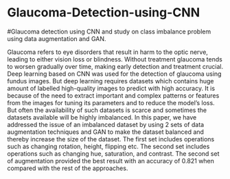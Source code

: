 # Glaucoma-Detection-using-CNN
#Glaucoma detection using CNN and study on class imbalance problem using data augmentation and GAN.

Glaucoma refers to eye disorders that result in harm to the optic nerve, leading to either vision loss or blindness. Without treatment glaucoma tends to worsen gradually over time, making early detection and treatment crucial. Deep learning based on CNN was used for the detection of glaucoma using fundus images. But deep learning requires datasets which contains huge amount of labelled high-quality images to predict with high accuracy. It is because of the need to extract important and complex patterns or features from the images for tuning its parameters and to reduce the model’s loss. But often the availability of such datasets is scarce and sometimes the datasets available will be highly imbalanced. In this paper, we have addressed the issue of an imbalanced dataset by using 2 sets of data augmentation techniques and GAN to make the dataset balanced and thereby increase the size of the dataset. The first set includes operations such as changing rotation, height, flipping etc. The second set includes operations such as changing hue, saturation, and contrast. The second set of augmentation provided the best result with an accuracy of 0.821 when compared with the rest of the approaches.
